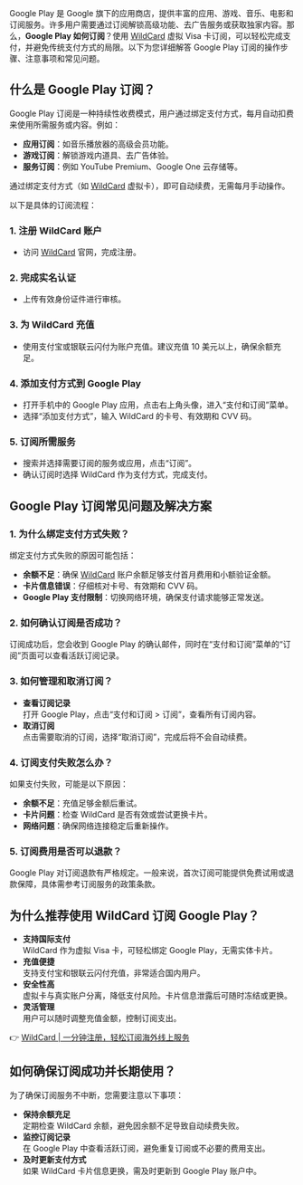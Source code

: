 Google Play 是 Google 旗下的应用商店，提供丰富的应用、游戏、音乐、电影和订阅服务。许多用户需要通过订阅解锁高级功能、去广告服务或获取独家内容。那么，**Google Play 如何订阅**？使用 [WildCard](https://bit.ly/bewildcard) 虚拟 Visa 卡订阅，可以轻松完成支付，并避免传统支付方式的局限。以下为您详细解答 Google Play 订阅的操作步骤、注意事项和常见问题。

## 什么是 Google Play 订阅？

Google Play 订阅是一种持续性收费模式，用户通过绑定支付方式，每月自动扣费来使用所需服务或内容。例如：

- **应用订阅**：如音乐播放器的高级会员功能。
- **游戏订阅**：解锁游戏内道具、去广告体验。
- **服务订阅**：例如 YouTube Premium、Google One 云存储等。

通过绑定支付方式（如 [WildCard](https://bit.ly/bewildcard) 虚拟卡），即可自动续费，无需每月手动操作。

以下是具体的订阅流程：

### 1. 注册 WildCard 账户

- 访问 [WildCard](https://bit.ly/bewildcard) 官网，完成注册。

### 2. 完成实名认证

- 上传有效身份证件进行审核。

### 3. 为 WildCard 充值

- 使用支付宝或银联云闪付为账户充值。建议充值 10 美元以上，确保余额充足。

### 4. 添加支付方式到 Google Play

- 打开手机中的 Google Play 应用，点击右上角头像，进入“支付和订阅”菜单。
- 选择“添加支付方式”，输入 WildCard 的卡号、有效期和 CVV 码。

### 5. 订阅所需服务

- 搜索并选择需要订阅的服务或应用，点击“订阅”。
- 确认订阅时选择 WildCard 作为支付方式，完成支付。

## Google Play 订阅常见问题及解决方案

### 1. 为什么绑定支付方式失败？

绑定支付方式失败的原因可能包括：

- **余额不足**：确保 [WildCard](https://bit.ly/bewildcard) 账户余额足够支付首月费用和小额验证金额。
- **卡片信息错误**：仔细核对卡号、有效期和 CVV 码。
- **Google Play 支付限制**：切换网络环境，确保支付请求能够正常发送。

### 2. 如何确认订阅是否成功？

订阅成功后，您会收到 Google Play 的确认邮件，同时在“支付和订阅”菜单的“订阅”页面可以查看活跃订阅记录。

### 3. 如何管理和取消订阅？

- **查看订阅记录**  
  打开 Google Play，点击“支付和订阅 > 订阅”，查看所有订阅内容。
- **取消订阅**  
  点击需要取消的订阅，选择“取消订阅”，完成后将不会自动续费。

### 4. 订阅支付失败怎么办？

如果支付失败，可能是以下原因：

- **余额不足**：充值足够金额后重试。
- **卡片问题**：检查 WildCard 是否有效或尝试更换卡片。
- **网络问题**：确保网络连接稳定后重新操作。

### 5. 订阅费用是否可以退款？

Google Play 对订阅退款有严格规定。一般来说，首次订阅可能提供免费试用或退款保障，具体需参考订阅服务的政策条款。

## 为什么推荐使用 WildCard 订阅 Google Play？

- **支持国际支付**  
  WildCard 作为虚拟 Visa 卡，可轻松绑定 Google Play，无需实体卡片。
- **充值便捷**  
  支持支付宝和银联云闪付充值，非常适合国内用户。
- **安全性高**  
  虚拟卡与真实账户分离，降低支付风险。卡片信息泄露后可随时冻结或更换。
- **灵活管理**  
  用户可以随时调整充值金额，控制订阅支出。

👉 [WildCard | 一分钟注册，轻松订阅海外线上服务](https://bit.ly/bewildcard)

## 如何确保订阅成功并长期使用？

为了确保订阅服务不中断，您需要注意以下事项：

- **保持余额充足**  
  定期检查 WildCard 余额，避免因余额不足导致自动续费失败。
- **监控订阅记录**  
  在 Google Play 中查看活跃订阅，避免重复订阅或不必要的费用支出。
- **及时更新支付方式**  
  如果 WildCard 卡片信息更换，需及时更新到 Google Play 账户中。